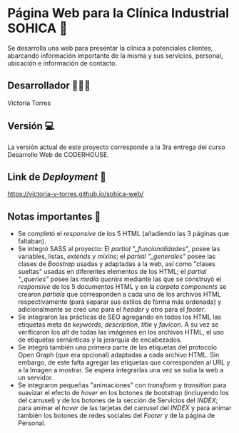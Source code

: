 # Página Web para la Clínica Industrial SOHICA 💊
Se desarrolla una web para presentar la clínica a potenciales clientes, abarcando información importante de la misma y sus servicios, personal, ubicación e información de contacto.

## Desarrollador 👩🏻‍💻
Victoria Torres

## Versión 💻
La versión actual de este proyecto corresponde a la 3ra entrega del curso Desarrollo Web de CODERHOUSE.

## Link de _Deployment_ 🔗
https://victoria-v-torres.github.io/sohica-web/

## Notas importantes 📝
- Se completó el _responsive_ de los 5 HTML (añadiendo las 3 páginas que faltaban).
- Se integró SASS al proyecto: El _partial_ *"_funcionalidades"*, posee las variables, listas, _extends_ y _mixins_; el _partial_ *"_generales"* posee las clases de _Boostrap_ usadas y adaptadas a la web, así como "clases sueltas" usadas en diferentes elementos de los HTML; el _partial_ *"_queries"* posee las _media queries_ mediante las que se construyó el _responsive_ de los 5 documentos HTML y en la *carpeta components* se crearon _partials_ que corresponden a cada uno de los archivos HTML respectivamente (para separar sus estilos de forma más ordenada) y adicionalmente se creó uno para el _header_ y otro para el _footer_.
- Se integraron las prácticas de SEO agregando en todos los HTML las etiquetas meta de _keywords_, _description_, _title_ y _favicon_. A su vez se verificaron los _alt_ de todas las imágenes en los archivos HTML, el uso de etiquetas semánticas y la jerarquía de encabezados.
- Se integró también una primera parte de las etiquetas del protocolo Open Graph (que era opcional) adaptadas a cada archivo HTML. Sin embargo, de este falta agregar las etiquetas que corresponden al URL y a la Imagen a mostrar. Se espera integrarlas una vez se suba la web a un servidor.
- Se integraron pequeñas "animaciones" con _transform_ y _transition_ para suavizar el efecto de _hover_ en los botones de bootstrap (incluyendo los del carrusel) y de los botones de la sección de Servicios del _INDEX_; para animar el _hover_ de las tarjetas del carrusel del _INDEX_ y para animar también los botones de redes sociales del _Footer_ y de la página de Personal.
